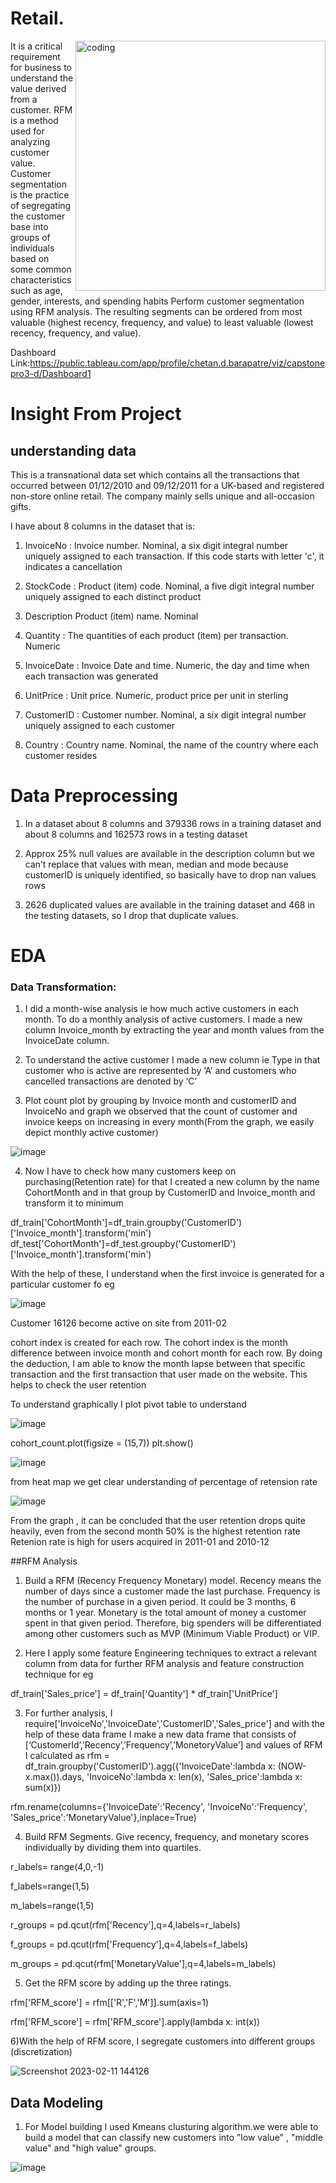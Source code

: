 # Retail.

<img align="right" alt="coding" width="400" src="https://191-dev.s3.ap-southeast-1.amazonaws.com/wp-content/uploads/2021/02/22172404/SPF-Scam-CheckingOut.gif">


It is a critical requirement for business to understand the value derived from a customer. RFM is a method used for analyzing customer value.
Customer segmentation is the practice of segregating the customer base into groups of individuals based on some common characteristics such as age, gender, interests, and spending habits
Perform customer segmentation using RFM analysis. The resulting segments can be ordered from most valuable (highest recency, frequency, and value) to least valuable (lowest recency, frequency, and value).

Dashboard Link:https://public.tableau.com/app/profile/chetan.d.barapatre/viz/capstonepro3-d/Dashboard1


# Insight From Project

## understanding data 

This is a transnational data set which contains all the transactions that occurred between 01/12/2010 and 09/12/2011 for a UK-based and registered non-store online retail. The company mainly sells unique and all-occasion gifts.


I have about 8 columns in the dataset that is:

1) InvoiceNo  : Invoice number. Nominal, a six digit integral number uniquely assigned to each transaction. If this code starts with letter 'c', it indicates a cancellation

2) StockCode  : Product (item) code. Nominal, a five digit integral number uniquely assigned to each distinct product

3) Description	Product (item) name. Nominal

4) Quantity : The quantities of each product (item) per transaction. Numeric

5) InvoiceDate : Invoice Date and time. Numeric, the day and time when each transaction was generated

6) UnitPrice : Unit price. Numeric, product price per unit in sterling

7) CustomerID : Customer number. Nominal, a six digit integral number uniquely assigned to each customer

8) Country : Country name. Nominal, the name of the country where each customer resides

# Data Preprocessing

1)	In a dataset about 8 columns and 379336 rows in a training dataset and about 8 columns and 162573 rows in a testing dataset
	
2)	Approx 25% null values are available in the description column but we can’t replace that values with mean, median and mode because customerID is uniquely identified, so basically have to drop nan values rows
	
3)	2626 duplicated values are available in the training dataset and 468 in the testing datasets, so I drop that duplicate values.

# EDA 
### Data Transformation:

1)	I did a month-wise analysis ie how much active customers in each month. To do a monthly analysis of active customers. I made a new column Invoice_month by extracting the year and month values from the InvoiceDate column.

2)	To understand the active customer I made a new column ie Type in that customer who is active are represented by ‘A’ and customers who cancelled transactions are denoted by ‘C’

3)	Plot count plot by grouping by Invoice month and customerID and InvoiceNo and graph we observed that the count of customer and invoice keeps on increasing in every month(From the graph, we easily depict monthly active customer)


![image](https://user-images.githubusercontent.com/117656346/217812260-fef6b622-1e6a-4165-9a92-fd8ee16dcb5d.png)

4)  Now I have to check how many customers keep on purchasing(Retention rate) for that I created a new column by the name CohortMonth and in that group by CustomerID and Invoice_month and transform it to minimum

df_train['CohortMonth']=df_train.groupby('CustomerID')['Invoice_month'].transform('min')
df_test['CohortMonth']=df_test.groupby('CustomerID')['Invoice_month'].transform('min')

With the help of these, I understand when the first invoice is generated for a particular customer fo eg

![image](https://user-images.githubusercontent.com/117656346/218047789-c76e2886-5257-4028-9b5a-2b1755099b21.png)

Customer 16126 become active on site from 2011-02


cohort index is created for each row. The cohort index is the month difference between invoice month and cohort month for each row. By doing the deduction, I am able to know the month lapse between that specific transaction and the first transaction that user made on the website. This helps to check the user retention

To understand graphically I plot pivot table to understand 

![image](https://user-images.githubusercontent.com/117656346/218056783-1cada95c-6edf-41c8-8402-5c7363b7f46e.png)


cohort_count.plot(figsize = (15,7))
plt.show()

![image](https://user-images.githubusercontent.com/117656346/218060516-8a5fb8b8-5142-4215-b64b-f1bf9263cb4a.png)

from heat map we get clear understanding of percentage of retension rate

![image](https://user-images.githubusercontent.com/117656346/218068649-4cd4faf6-7c27-45ce-9c08-b834679abde9.png)

From the graph , it can be concluded that the user retention drops quite heavily, even from the second month 50% is the highest retention rate Retenion rate is high for users acquired in 2011-01 and 2010-12

##RFM Analysis

1) Build a RFM (Recency Frequency Monetary) model. Recency means the number of days since a customer made the last purchase. Frequency is the number of purchase in a given period. It could be 3 months, 6 months or 1 year. Monetary is the total amount of money a customer spent in that given period. Therefore, big spenders will be differentiated among other customers such as MVP (Minimum Viable Product) or VIP.

2) Here I apply some feature Engineering techniques to extract a relevant column from data for further RFM analysis  and feature construction technique for eg

df_train['Sales_price'] = df_train['Quantity'] * df_train['UnitPrice']

3) For further analysis, I require['InvoiceNo','InvoiceDate','CustomerID','Sales_price'] and with the help of these data frame I make a new data frame that consists of 
[‘CustomerId’,’Recency’,’Frequency’,’MonetoryValue’] and values of RFM I calculated as 
rfm = df_train.groupby('CustomerID').agg({'InvoiceDate':lambda x: (NOW-x.max()).days,
                                          'InvoiceNo':lambda x: len(x),
                                          'Sales_price':lambda x: sum(x)})

rfm.rename(columns={'InvoiceDate':'Recency',
                    'InvoiceNo':'Frequency',
                    'Sales_price':'MonetaryValue'},inplace=True)
		    
4) Build RFM Segments. Give recency, frequency, and monetary scores individually by dividing them into quartiles.

r_labels= range(4,0,-1)

f_labels=range(1,5)

m_labels=range(1,5)

r_groups = pd.qcut(rfm['Recency'],q=4,labels=r_labels)

f_groups = pd.qcut(rfm['Frequency'],q=4,labels=f_labels)

m_groups = pd.qcut(rfm['MonetaryValue'],q=4,labels=m_labels)

5) Get the RFM score by adding up the three ratings.

rfm['RFM_score'] = rfm[['R','F','M']].sum(axis=1)

rfm['RFM_score'] = rfm['RFM_score'].apply(lambda x: int(x))

6)With the help of RFM score, I segregate customers into different groups (discretization)

![Screenshot 2023-02-11 144126](https://user-images.githubusercontent.com/117656346/218250376-f01127b2-b1b3-433a-9f7d-293c0376f4f5.png)

## Data Modeling

1) For Model building I used Kmeans clusturing algorithm.we were able to build a model that can classify new customers into "low value" , "middle value" and "high value" groups. 

![image](https://user-images.githubusercontent.com/117656346/218250891-4404a748-9611-402c-8b4f-bcc29a23e001.png)



























